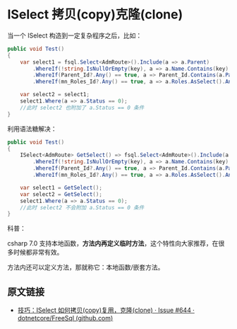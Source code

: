 # ISelect 拷贝(copy)克隆(clone)

当一个 ISelect 构造到一定复杂程序之后，比如：

```csharp
public void Test()
{
    var select1 = fsql.Select<AdmRoute>().Include(a => a.Parent)
        .WhereIf(!string.IsNullOrEmpty(key), a => a.Name.Contains(key) || a.Extdata.Contains(key) || a.Remark.Contains(key) || a.TenantId.Contains(key) || a.Parent.Name.Contains(key) || a.Parent.Extdata.Contains(key) || a.Parent.Remark.Contains(key) || a.Parent.TenantId.Contains(key))
        .WhereIf(Parent_Id?.Any() == true, a => Parent_Id.Contains(a.ParentId))
        .WhereIf(mn_Roles_Id?.Any() == true, a => a.Roles.AsSelect().Any(b => mn_Roles_Id.Contains(b.Id)));

    var select2 = select1;
    select1.Where(a => a.Status == 0);
    //此时 select2 也附加了 a.Status == 0 条件
}
```

利用语法糖解决：

```csharp
public void Test()
{
    ISelect<AdmRoute> GetSelect() => fsql.Select<AdmRoute>().Include(a => a.Parent)
        .WhereIf(!string.IsNullOrEmpty(key), a => a.Name.Contains(key) || a.Extdata.Contains(key) || a.Remark.Contains(key) || a.TenantId.Contains(key) || a.Parent.Name.Contains(key) || a.Parent.Extdata.Contains(key) || a.Parent.Remark.Contains(key) || a.Parent.TenantId.Contains(key))
        .WhereIf(Parent_Id?.Any() == true, a => Parent_Id.Contains(a.ParentId))
        .WhereIf(mn_Roles_Id?.Any() == true, a => a.Roles.AsSelect().Any(b => mn_Roles_Id.Contains(b.Id)));

    var select1 = GetSelect();
    var select2 = GetSelect();
    select1.Where(a => a.Status == 0);
    //此时 select2 不会附加 a.Status == 0 条件
}
```

科普：

csharp 7.0 支持本地函数，**方法内再定义临时方法**，这个特性向大家推荐，在很多时候都非常有效。

方法内还可以定义方法，那就称它：本地函数/嵌套方法。

## 原文链接

- [技巧：ISelect 如何拷贝(copy)复用，克隆(clone) · Issue #644 · dotnetcore/FreeSql (github.com)](https://github.com/dotnetcore/FreeSql/issues/644)
